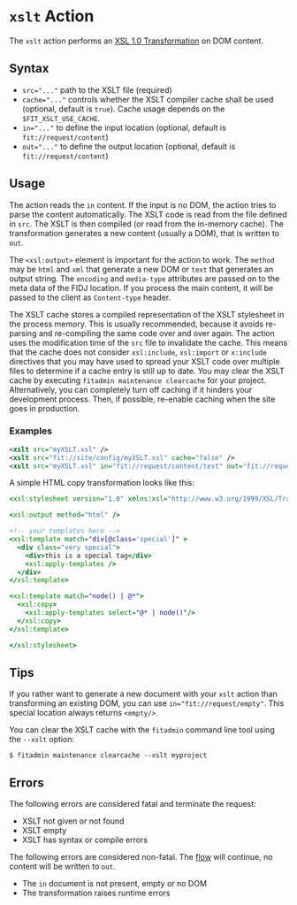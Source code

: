 # `xslt` Action

The `xslt` action performs an [XSL 1.0 Transformation](http://www.w3.org/TR/xslt) on DOM content.

## Syntax

* `src="..."` path to the XSLT file (required)
* `cache="..."` controls whether the XSLT compiler cache shall be used (optional, default is `true`).
  Cache usage depends on the `$FIT_XSLT_USE_CACHE`.
* `in="..."` to define the input location (optional, default is `fit://request/content`)
* `out="..."` to define the output location (optional, default is `fit://request/content`)


## Usage

The action reads the `in` content. If the input is no DOM, the action tries to
parse the content automatically. The XSLT code is read from the file defined in
`src`. The XSLT is then compiled (or read from the in-memory cache). The
transformation generates a new content (usually a DOM), that is written to `out`.

The `<xsl:output>` element is important for the action to work. The `method`
may be `html` and `xml` that generate a new DOM or `text` that generates an
output string. The `encoding` and `media-type` attributes are passed on to the
meta data of the FIDJ location. If you process the main content, it will be
passed to the client as `Content-type` header.

The XSLT cache stores a compiled representation of the XSLT stylesheet in the
process memory. This is usually recommended, because it avoids re-parsing and
re-compiling the same code over and over again. The action uses the
modification time of the `src` file to invalidate the cache.  This means that
the cache does not consider `xsl:include`, `xsl:import` or `x:include`
directives that you may have used to  spread your XSLT code over multiple files
to determine if a cache entry is still up to date.  You may clear the XSLT
cache by executing `fitadmin maintenance clearcache` for your project.
Alternatively, you can completely turn off caching if it hinders your
development process.  Then, if possible, re-enable caching when the site goes
in production.

### Examples

```xml
<xslt src="myXSLT.xsl" />
<xslt src="fit://site/config/myXSLT.xsl" cache="false" />
<xslt src="myXSLT.xsl" in="fit://request/content/test" out="fit://request/content/test" />
```

A simple HTML copy transformation looks like this:

```xslt
<xsl:stylesheet version="1.0" xmlns:xsl="http://www.w3.org/1999/XSL/Transform">

<xsl:output method="html" />

<!-- your templates here -->
<xsl:template match="div[@class='special']" >
  <div class="very special">
    <div>this is a special tag</div>
    <xsl:apply-templates />
  </div>
</xsl:template>

<xsl:template match="node() | @*">
  <xsl:copy>
    <xsl:apply-templates select="@* | node()"/>
  </xsl:copy>
</xsl:template>

</xsl:stylesheet>
```

## Tips

If you rather want to generate a new document with your `xslt` action than
transforming an existing DOM, you can use `in="fit://request/empty"`.  This
special location always returns `<empty/>`.

You can clear the XSLT cache with the `fitadmin` command line tool using the
`--xslt` option:

    $ fitadmin maintenance clearcache --xslt myproject


## Errors

The following errors are considered fatal and terminate the request:

* XSLT not given or not found
* XSLT empty
* XSLT has syntax or compile errors

The following errors are considered non-fatal. The [flow](../flow.md)
will continue, no content will be written to `out`.

* The `in` document is not present, empty or no DOM
* The transformation raises runtime errors
